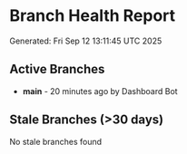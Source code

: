 # Branch Health Report
Generated: Fri Sep 12 13:11:45 UTC 2025

## Active Branches
- **main** - 20 minutes ago by Dashboard Bot

## Stale Branches (>30 days)
No stale branches found
